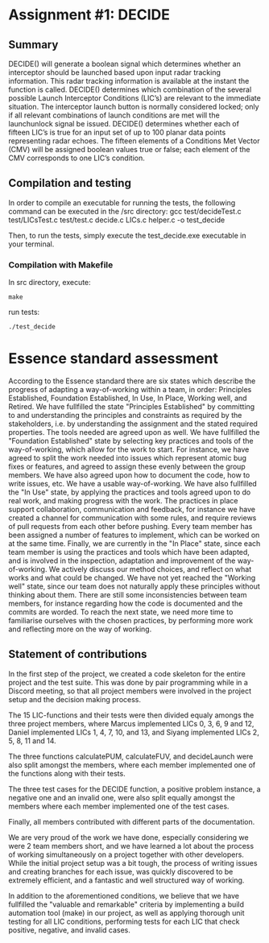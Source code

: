 # Assignment #1: DECIDE

## Summary
DECIDE() will generate a boolean signal which determines whether an interceptor should be launched based upon input radar tracking information. This radar tracking information is available at the instant the function is called.
DECIDE() determines which combination of the several possible Launch Interceptor Conditions (LIC’s) are relevant to the immediate situation. The interceptor launch button is normally considered locked; only if all relevant combinations of launch conditions are met will the launchunlock signal be issued.
DECIDE() determines whether each of fifteen LIC’s is true for an input set of up to 100 planar data points representing radar echoes. The fifteen elements of a Conditions Met Vector (CMV) will be assigned boolean values true or false; each element of the CMV corresponds to one LIC’s condition.

## Compilation and testing
In order to compile an executable for running the tests, the following command can be executed in the /src directory:
gcc test/decideTest.c test/LICsTest.c test/test.c decide.c LICs.c helper.c -o test_decide

Then, to run the tests, simply execute the test_decide.exe executable in your terminal.
### Compilation with Makefile
In src directory, execute:
```
make
```
run tests:
```
./test_decide
```

# Essence standard assessment
According to the Essence standard there are six states which describe the progress of adapting a way-of-working within a team, in order: Principles Established, Foundation Established, In Use, In Place, Working well, and Retired. We have fullfilled the state "Principles Established" by committing to and understanding the principles and constraints as required by the stakeholders, i.e. by understanding the assignment and the stated required properties. The tools needed are agreed upon as well. We have fullfilled the "Foundation Established" state by selecting key practices and tools of the way-of-working, which allow for the work to start. For instance, we have agreed to split the work needed into issues which represent atomic bug fixes or features, and agreed to assign these evenly between the group members. We have also agreed upon how to document the code, how to write issues, etc. We have a usable way-of-working. We have also fullfilled the "In Use" state, by applying the practices and tools agreed upon to do real work, and making progress with the work. The practices in place support collaboration, communication and feedback, for instance we have created a channel for communication with some rules, and require reviews of pull requests from each other before pushing. Every team member has been assigned a number of features to implement, which can be worked on at the same time. Finally, we are currently in the "In Place" state, since each team member is using the practices and tools which have been adapted, and is involved in the inspection, adaptation and improvement of the way-of-working. We actively discuss our method choices, and reflect on what works and what could be changed. We have not yet reached the "Working well" state, since our team does not naturally apply these principles without thinking about them. There are still some inconsistencies between team members, for instance regarding how the code is documented and the commits are worded. To reach the next state, we need more time to familiarise ourselves with the chosen practices, by performing more work and reflecting more on the way of working.

## Statement of contributions
In the first step of the project, we created a code skeleton for the entire project and the test suite. This was done by pair programming while in a Discord meeting, so that all project members were involved in the project setup and the decision making process.

The 15 LIC-functions and their tests were then divided equaly amongs the three project members, where Marcus implemented LICs 0, 3, 6, 9 and 12, Daniel implemented LICs 1, 4, 7, 10, and 13, and Siyang implemented LICs 2, 5, 8, 11 and 14.

The three functions calculatePUM, calculateFUV, and decideLaunch were also split amongst the members, where each member implemented one of the functions along with their tests.

The three test cases for the DECIDE function, a positive problem instance, a negative one and an invalid one, were also split equally amongst the members where each member implemented one of the test cases.

Finally, all members contributed with different parts of the documentation.

We are very proud of the work we have done, especially considering we were 2 team members short, and we have learned a lot about the process of working simultaneously on a project together with other developers. While the initial project setup was a bit tough, the process of writing issues and creating branches for each issue, was quickly discovered to be extremely efficient, and a fantastic and well structured way of working.

In addition to the aforementioned conditions, we believe that we have fullfilled the "valuable and remarkable" criteria by implementing a build automation tool (make) in our project, as well as applying thorough unit testing for all LIC conditions, performing tests for each LIC that check positive, negative, and invalid cases.


